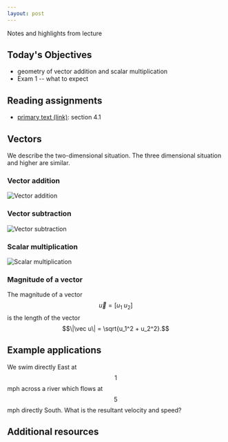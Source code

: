 ```yaml
---
layout: post
---
```


Notes and highlights from lecture

## Today's Objectives

* geometry of vector addition and scalar multiplication
* Exam 1 -- what to expect

## Reading assignments

* <a target="_parent" href="../../../extras/textbook.pdf">primary text (link)</a>: section 4.1

## Vectors

We describe the two-dimensional situation.  The three dimensional situation and higher are similar.

### Vector addition

![Vector addition](/math107spring2023/extras/img/vector-addition.png)

### Vector subtraction

![Vector subtraction](/math107spring2023/extras/img/vector-subtraction.png)

### Scalar multiplication

![Scalar multiplication](/math107spring2023/extras/img/scalar-multiplication.png)


### Magnitude of a vector

The magnitude of a vector $$\vec u = [u_1\ u_2]$$ is the length of the vector
$$\|\vec u\| = \sqrt{u_1^2 + u_2^2}.$$


## Example applications

We swim directly East at $$1$$ mph across a river which flows at $$5$$ mph directly South.  What is the resultant velocity and speed?

## Additional resources




